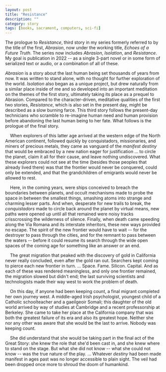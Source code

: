 ```yaml
---
layout: post
title: "Resistance"
description: ""
category: story
tags: [books, sacrament, computers, sci-fi]
---
```


The prologue to *Resistance*, third story in my series formerly referred to by the title of the first, *Abrasion*, now under the working title, *Echoes of a Future Truth*. The series now includes *Abrasion*, *Isolation*, and *Resistance*. My goal is publication in 2022 -- as a single 3-part novel or in some form of serialized text or audio, or a combination of all of these.


*Abrasion* is a story about the last human being set thousands of years from now. It was written to stand alone, with no thought for further exploration of the world. *Isolation* also began as a unique project, but drew naturally from a similar place inside of me and so developed into an important meditation on the themes of the first story, ultimately taking its place as a prequel to Abrasion. Compared to the character-driven, meditative qualities of the first two stories, *Resistance*, which is also set in the present day, might be described as a slow burning farce. This third story follows the present-day technicians who scramble to re-imagine human need and human provision before abandoning the last human being to her fate. What follows is the prologue of the final story.


 &nbsp; &nbsp; When explorers of this latter age arrived at the western edge of the North American continent, followed quickly by conquistadors, missionaries, and miners of precious metals, they came as vanguard of the *manifest destiny* that would be embraced by a new nation eager for justification ... to circle the planet, claim it all for their cause, and leave nothing undiscovered. What these explorers could not see at the time (besides those peoples that already lived there) was that the frontier would never be conquered, could only be extended, and that the grandchildren of emigrants would never be allowed to rest. 
 
 &nbsp; &nbsp; Here, in the coming years, were ships conceived to breach the boundaries between planets, and occult mechanisms made to probe the space in between the smallest things, smashing atoms into strange and charming lesser parts. And when, desperate for new trails to break, the *conquistadors* made to circle back around the planet by virtual means, new paths were opened up until all that remained were noisy tracks crisscrossing the wilderness of silence. Finally, when death came speeding along the Via Romana and its interstate inheritors, these new ways provided no escape. The spirit of the new frontier would have to wait -- for the destroyer to pass through the cities, and for the remnant to pass between the waters -- before it could resume its search through the wide open spaces of the coming age for something like an answer or an end. 

 &nbsp; &nbsp; The great migration that peaked with the discovery of gold in California never really concluded, even after the gold ran out. Searchers kept coming to pierce each new frontier in turn. ... Space. Fame. Silicon. Capital. And as each of these was rendered meaningless, and only one frontier remained, the migration slowed but didn't end; the last surviving scientists and technologists made their way west to work the problem of death.

 &nbsp; &nbsp; On this day, if anyone had been keeping count, a final migrant completed her own journey west. A middle-aged Irish psychologist, youngest child of a Catholic schoolteacher and a gaeilgeoir Somali; this daughter of the old world arrived by way of studies at Cambridge and a recent professorship at Berkeley. She came to take her place at the California company that was both the greatest failure of its era and also its greatest hope. Neither she nor any other was aware that she would be the last to arrive. Nobody was keeping count.

 &nbsp; &nbsp; She did understand that she would be taking part in the final act of the Great Story: she knew the role that she'd been cast in, and she knew where to stand on the stage. But what she did not know -- what she could not know -- was the true nature of the play. ... Whatever *destiny* had been made manifest in ages past was no longer accessible to plain sight. The veil had been dropped once more to shroud the doom of humankind. 
